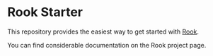 # Rook Starter

This repository provides the easiest way to get started with [Rook](https://github.com/apazzolini/rook).

You can find considerable documentation on the Rook project page.
